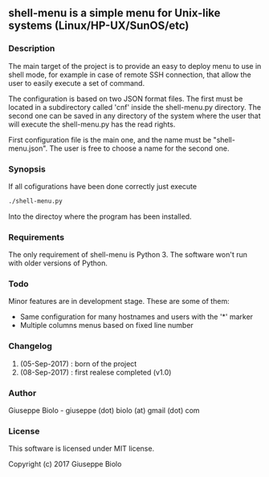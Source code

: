 ## shell-menu is a simple menu for Unix-like systems (Linux/HP-UX/SunOS/etc)

### Description

The main target of the project is to provide an easy to deploy menu to use in
shell mode, for example in case of remote SSH connection, that allow the user
to easily execute a set of command.

The configuration is based on two JSON format files. The first must be located
in a subdirectory called 'cnf' inside the shell-menu.py directory.
The second one can be saved in any directory of the system where the user that
will execute the shell-menu.py has the read rights.

First configuration file is the main one, and the name must be "shell-menu.json".
The user is free to choose a name for the second one.

### Synopsis

If all cofigurations have been done correctly just execute

```markdown
./shell-menu.py
```

Into the directoy where the program has been installed.


### Requirements

The only requirement of shell-menu is Python 3. The software won't run with older
versions of Python.

### Todo

Minor features are in development stage. These are some of them:
- Same configuration for many hostnames and users with the '*' marker
- Multiple columns menus based on fixed line number

### Changelog

1. (05-Sep-2017) : born of the project
2. (08-Sep-2017) : first realese completed (v1.0)

### Author

Giuseppe Biolo - giuseppe (dot) biolo (at) gmail (dot) com

### License

This software is licensed under MIT license.

Copyright (c) 2017 Giuseppe Biolo
